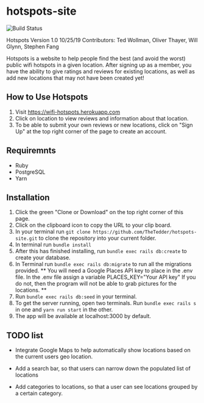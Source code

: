 # hotspots-site
![Build Status](https://codeship.com/projects/65ae58e0-d19e-0137-cf54-261d00880206/status?branch=master)  

Hotspots Version 1.0 10/25/19
Contributors: Ted Wollman, Oliver Thayer, Will Glynn, Stephen Fang

Hotspots is a website to help people find the best (and avoid the worst) public wifi
hotspots in a given location. After signing up as a member, you have the ability to
give ratings and reviews for existing locations, as well as add new locations that
may not have been created yet!

## How to Use Hotspots
1. Visit https://wifi-hotspots.herokuapp.com
2. Click on location to view reviews and information about that location.
3. To be able to submit your own reviews or new locations, click on "Sign Up"
at the top right corner of the page to create an account.

## Requiremnts
* Ruby
* PostgreSQL
* Yarn

## Installation
1. Click the green "Clone or Download" on the top right corner of this page.
2. Click on the clipboard icon to copy the URL to your clip board.
3. In your terminal run `git clone https://github.com/TheTedder/hotspots-site.git` to clone the repository into your current folder.
4. In terminal run `bundle install`
5. After this has finished installing, run `bundle exec rails db:create` to create your database.
6. In Terminal run `bundle exec rails db:migrate` to run all the migrations provided.
**
You will need a Google Places API key to place in the .env file.
In the .env file assign a variable PLACES_KEY="Your API key"
If you do not, then the program will not be able to grab pictures for the locations.
**
7. Run `bundle exec rails db:seed` in your terminal.
8. To get the server running, open two terminals. Run `bundle exec rails s` in one and `yarn run start` in the other.
9. The app will be available at localhost:3000 by default.

## TODO list
* Integrate Google Maps to help automatically show locations based on the current users geo location.

* Add a search bar, so that users can narrow down the populated list of locations

* Add categories to locations, so that a user can see locations grouped by a certain category.
